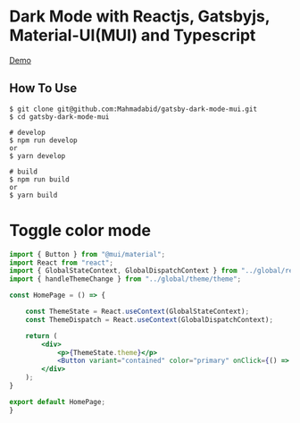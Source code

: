 # Dark Mode with Reactjs, Gatsbyjs, Material-UI(MUI) and Typescript

[Demo](https://gatsby-dark-mode-mui.netlify.app/)

## How To Use
```terminal
$ git clone git@github.com:Mahmadabid/gatsby-dark-mode-mui.git
$ cd gatsby-dark-mode-mui

# develop
$ npm run develop
or
$ yarn develop

# build
$ npm run build
or 
$ yarn build
```

# Toggle color mode
```jsx
import { Button } from "@mui/material";
import React from "react";
import { GlobalStateContext, GlobalDispatchContext } from "../global/reducer/themeReducer";
import { handleThemeChange } from "../global/theme/theme";

const HomePage = () => {

    const ThemeState = React.useContext(GlobalStateContext);
    const ThemeDispatch = React.useContext(GlobalDispatchContext);

    return (
        <div>
            <p>{ThemeState.theme}</p>
            <Button variant="contained" color="primary" onClick={() => {handleThemeChange(ThemeState, ThemeDispatch)}}>Toogle Theme</Button>
        </div>
    );
}

export default HomePage;
}
```
